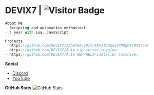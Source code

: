 # DEVIX7 | ![Visitor Badge](https://visitor-badge.laobi.icu/badge?page_id=devix7.devix7&left_color=black&right_color=blue&left_text=bot++views)

```js
About Me
- Scripting and automation enthusiast
- 1 year with Lua, JavaScript

Projects
- https://github.com/DEVIX7/X2botWJuv8stnFRnJTDGqoqtRN8gHtTDXStrat
- https://github.com/DEVIX7/Auto-vip-server-rejoiner
- https://github.com/DEVIX7/Auto-UWP-RBLX-installer (Archive)
```
**Social**
- [Discord](https://discord.com/users/463623487987122186)
- [YouTube](https://www.youtube.com/@devix7_)

**GitHub Stats**
![GitHub Stats](https://github-readme-stats.vercel.app/api?username=devix7&show_icons=true&hide_title=true&hide_border=true&count_private=true&bg_color=00000000&text_color=ffffff&icon_color=00bfff)
